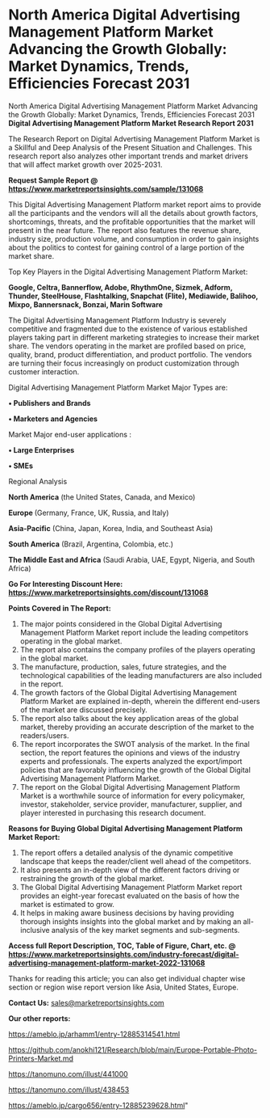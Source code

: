 # North America Digital Advertising Management Platform Market Advancing the Growth Globally: Market Dynamics, Trends, Efficiencies Forecast 2031
North America Digital Advertising Management Platform Market Advancing the Growth Globally: Market Dynamics, Trends, Efficiencies Forecast 2031
<strong>Digital Advertising Management Platform Market Research Report 2031</strong>

The Research Report on Digital Advertising Management Platform Market is a Skillful and Deep Analysis of the Present Situation and Challenges. This research report also analyzes other important trends and market drivers that will affect market growth over 2025-2031.

<strong>Request Sample Report @ <a href=https://www.marketreportsinsights.com/sample/131068>https://www.marketreportsinsights.com/sample/131068</a></strong>

This Digital Advertising Management Platform market report aims to provide all the participants and the vendors will all the details about growth factors, shortcomings, threats, and the profitable opportunities that the market will present in the near future. The report also features the revenue share, industry size, production volume, and consumption in order to gain insights about the politics to contest for gaining control of a large portion of the market share.

Top Key Players in the Digital Advertising Management Platform Market:

<strong>Google, Celtra, Bannerflow, Adobe, RhythmOne, Sizmek, Adform, Thunder, SteelHouse, Flashtalking, Snapchat (Flite), Mediawide, Balihoo, Mixpo, Bannersnack, Bonzai, Marin Software</strong>

The Digital Advertising Management Platform Industry is severely competitive and fragmented due to the existence of various established players taking part in different marketing strategies to increase their market share. The vendors operating in the market are profiled based on price, quality, brand, product differentiation, and product portfolio. The vendors are turning their focus increasingly on product customization through customer interaction.

Digital Advertising Management Platform Market Major Types are:

<strong>• Publishers and Brands

• Marketers and Agencies</strong>

Market Major end-user applications :

<strong>• Large Enterprises

• SMEs</strong>

Regional Analysis

</u><strong><b>North America</b></strong> (the United States, Canada, and Mexico)

<strong><b>Europe </b></strong>(Germany, France, UK, Russia, and Italy)

<strong><b>Asia-Pacific</b></strong> (China, Japan, Korea, India, and Southeast Asia)

<strong><b>South America</b></strong> (Brazil, Argentina, Colombia, etc.)

<strong><b>The Middle East and Africa</b></strong> (Saudi Arabia, UAE, Egypt, Nigeria, and South Africa)

<strong>Go For Interesting Discount Here: <a href=https://www.marketreportsinsights.com/discount/131068>https://www.marketreportsinsights.com/discount/131068</a></strong>

<strong>Points Covered in The Report:</strong>
<ol>
  <li>The major points considered in the Global Digital Advertising Management Platform Market report include the leading competitors operating in the global market.</li>
  <li>The report also contains the company profiles of the players operating in the global market.</li>
  <li>The manufacture, production, sales, future strategies, and the technological capabilities of the leading manufacturers are also included in the report.</li>
  <li>The growth factors of the Global Digital Advertising Management Platform Market are explained in-depth, wherein the different end-users of the market are discussed precisely.</li>
  <li>The report also talks about the key application areas of the global market, thereby providing an accurate description of the market to the readers/users.</li>
  <li>The report incorporates the SWOT analysis of the market. In the final section, the report features the opinions and views of the industry experts and professionals. The experts analyzed the export/import policies that are favorably influencing the growth of the Global Digital Advertising Management Platform Market.</li>
  <li>The report on the Global Digital Advertising Management Platform Market is a worthwhile source of information for every policymaker, investor, stakeholder, service provider, manufacturer, supplier, and player interested in purchasing this research document.</li>
</ol>
<strong>Reasons for Buying Global Digital Advertising Management Platform Market Report:</strong>

<ol>
  <li>The report offers a detailed analysis of the dynamic competitive landscape that keeps the reader/client well ahead of the competitors.</li>
  <li>It also presents an in-depth view of the different factors driving or restraining the growth of the global market.</li>
  <li>The Global Digital Advertising Management Platform Market report provides an eight-year forecast evaluated on the basis of how the market is estimated to grow.</li>
  <li>It helps in making aware business decisions by having providing thorough insights insights into the global market and by making an all-inclusive analysis of the key market segments and sub-segments.</li>
</ol>
<strong>Access full Report Description, TOC, Table of Figure, Chart, etc. @ <a href=https://www.marketreportsinsights.com/industry-forecast/digital-advertising-management-platform-market-2022-131068>https://www.marketreportsinsights.com/industry-forecast/digital-advertising-management-platform-market-2022-131068</a></strong>


Thanks for reading this article; you can also get individual chapter wise section or region wise report version like Asia, United States, Europe.

<strong>Contact Us:</strong>
sales@marketreportsinsights.com

<strong>Our other reports:</strong>

<a href=https://ameblo.jp/arhamm1/entry-12885314541.html>https://ameblo.jp/arhamm1/entry-12885314541.html</a>

<a href=https://github.com/anokhi121/Research/blob/main/Europe-Portable-Photo-Printers-Market.md>https://github.com/anokhi121/Research/blob/main/Europe-Portable-Photo-Printers-Market.md</a>

<a href=https://tanomuno.com/illust/441000>https://tanomuno.com/illust/441000</a>

<a href=https://tanomuno.com/illust/438453>https://tanomuno.com/illust/438453</a>

<a href=https://ameblo.jp/cargo656/entry-12885239628.html>https://ameblo.jp/cargo656/entry-12885239628.html</a>"
